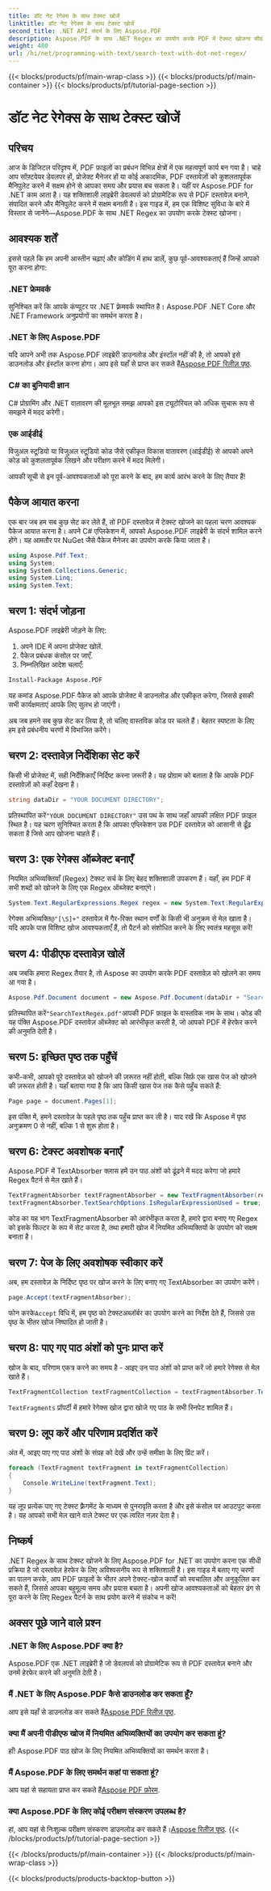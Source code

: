 ```yaml
---
title: डॉट नेट रेगेक्स के साथ टेक्स्ट खोजें
linktitle: डॉट नेट रेगेक्स के साथ टेक्स्ट खोजें
second_title: .NET API संदर्भ के लिए Aspose.PDF
description: Aspose.PDF के साथ .NET Regex का उपयोग करके PDF में टेक्स्ट खोजना सीखें। हमारे चरण-दर-चरण गाइड का पालन करें और अपने PDF कार्यों को सरल बनाएँ।
weight: 480
url: /hi/net/programming-with-text/search-text-with-dot-net-regex/
---
```


{{< blocks/products/pf/main-wrap-class >}}
{{< blocks/products/pf/main-container >}}
{{< blocks/products/pf/tutorial-page-section >}}

# डॉट नेट रेगेक्स के साथ टेक्स्ट खोजें

## परिचय

आज के डिजिटल परिदृश्य में, PDF फ़ाइलों का प्रबंधन विभिन्न क्षेत्रों में एक महत्वपूर्ण कार्य बन गया है। चाहे आप सॉफ़्टवेयर डेवलपर हों, प्रोजेक्ट मैनेजर हों या कोई अकादमिक, PDF दस्तावेज़ों को कुशलतापूर्वक मैनिपुलेट करने में सक्षम होने से आपका समय और प्रयास बच सकता है। यहीं पर Aspose.PDF for .NET काम आता है। यह शक्तिशाली लाइब्रेरी डेवलपर्स को प्रोग्रामेटिक रूप से PDF दस्तावेज़ बनाने, संपादित करने और मैनिपुलेट करने में सक्षम बनाती है। इस गाइड में, हम एक विशिष्ट सुविधा के बारे में विस्तार से जानेंगे—Aspose.PDF के साथ .NET Regex का उपयोग करके टेक्स्ट खोजना।

## आवश्यक शर्तें

इससे पहले कि हम अपनी आस्तीन चढ़ाएं और कोडिंग में हाथ डालें, कुछ पूर्व-आवश्यकताएं हैं जिन्हें आपको पूरा करना होगा:

### .NET फ्रेमवर्क
सुनिश्चित करें कि आपके कंप्यूटर पर .NET फ़्रेमवर्क स्थापित है। Aspose.PDF .NET Core और .NET Framework अनुप्रयोगों का समर्थन करता है।

### .NET के लिए Aspose.PDF
 यदि आपने अभी तक Aspose.PDF लाइब्रेरी डाउनलोड और इंस्टॉल नहीं की है, तो आपको इसे डाउनलोड और इंस्टॉल करना होगा। आप इसे यहाँ से प्राप्त कर सकते हैं[Aspose PDF रिलीज़ पृष्ठ](https://releases.aspose.com/pdf/net/).

### C# का बुनियादी ज्ञान
C# प्रोग्रामिंग और .NET वातावरण की मूलभूत समझ आपको इस ट्यूटोरियल को अधिक सुचारू रूप से समझने में मदद करेगी।

### एक आईडीई
विजुअल स्टूडियो या विजुअल स्टूडियो कोड जैसे एकीकृत विकास वातावरण (आईडीई) से आपको अपने कोड को कुशलतापूर्वक लिखने और परीक्षण करने में मदद मिलेगी।

आपकी सूची से इन पूर्व-आवश्यकताओं को पूरा करने के बाद, हम कार्य आरंभ करने के लिए तैयार हैं!

## पैकेज आयात करना

एक बार जब हम सब कुछ सेट कर लेते हैं, तो PDF दस्तावेज़ में टेक्स्ट खोजने का पहला चरण आवश्यक पैकेज आयात करना है। अपने C# एप्लिकेशन में, आपको Aspose.PDF लाइब्रेरी के संदर्भ शामिल करने होंगे। यह आमतौर पर NuGet जैसे पैकेज मैनेजर का उपयोग करके किया जाता है।

```csharp
using Aspose.Pdf.Text;
using System;
using System.Collections.Generic;
using System.Linq;
using System.Text;
```

## चरण 1: संदर्भ जोड़ना
Aspose.PDF लाइब्रेरी जोड़ने के लिए:

1. अपने IDE में अपना प्रोजेक्ट खोलें.
2. पैकेज प्रबंधक कंसोल पर जाएँ.
3. निम्नलिखित आदेश चलाएँ:

```bash
Install-Package Aspose.PDF
```

यह कमांड Aspose.PDF पैकेज को आपके प्रोजेक्ट में डाउनलोड और एकीकृत करेगा, जिससे इसकी सभी कार्यक्षमताएं आपके लिए सुलभ हो जाएंगी।

अब जब हमने सब कुछ सेट कर लिया है, तो चलिए वास्तविक कोड पर चलते हैं। बेहतर स्पष्टता के लिए हम इसे प्रबंधनीय चरणों में विभाजित करेंगे।

## चरण 2: दस्तावेज़ निर्देशिका सेट करें

किसी भी प्रोजेक्ट में, सही निर्देशिकाएँ निर्दिष्ट करना ज़रूरी है। यह प्रोग्राम को बताता है कि आपके PDF दस्तावेज़ों को कहाँ देखना है।

```csharp
string dataDir = "YOUR DOCUMENT DIRECTORY";
```
 प्रतिस्थापित करें`"YOUR DOCUMENT DIRECTORY"` उस पथ के साथ जहाँ आपकी लक्षित PDF फ़ाइल स्थित है। यह चरण सुनिश्चित करता है कि आपका एप्लिकेशन उस PDF दस्तावेज़ को आसानी से ढूँढ़ सकता है जिसे आप खोजना चाहते हैं।

## चरण 3: एक रेगेक्स ऑब्जेक्ट बनाएँ

नियमित अभिव्यक्तियाँ (Regex) टेक्स्ट सर्च के लिए बेहद शक्तिशाली उपकरण हैं। यहाँ, हम PDF में सभी शब्दों को खोजने के लिए एक Regex ऑब्जेक्ट बनाएंगे। 

```csharp
System.Text.RegularExpressions.Regex regex = new System.Text.RegularExpressions.Regex(@"[\S]+");
```
 रेगेक्स अभिव्यक्ति`@"[\S]+"` दस्तावेज़ में गैर-रिक्त स्थान वर्णों के किसी भी अनुक्रम से मेल खाता है। यदि आपके पास विशिष्ट खोज आवश्यकताएँ हैं, तो पैटर्न को संशोधित करने के लिए स्वतंत्र महसूस करें!

## चरण 4: पीडीएफ दस्तावेज़ खोलें

अब जबकि हमारा Regex तैयार है, तो Aspose का उपयोग करके PDF दस्तावेज़ को खोलने का समय आ गया है।

```csharp
Aspose.Pdf.Document document = new Aspose.Pdf.Document(dataDir + "SearchTextRegex.pdf");
```
 प्रतिस्थापित करें`"SearchTextRegex.pdf"`आपकी PDF फ़ाइल के वास्तविक नाम के साथ। कोड की यह पंक्ति Aspose.PDF दस्तावेज़ ऑब्जेक्ट को आरंभीकृत करती है, जो आपको PDF में हेरफेर करने की अनुमति देती है।

## चरण 5: इच्छित पृष्ठ तक पहुँचें

कभी-कभी, आपको पूरे दस्तावेज़ को खोजने की ज़रूरत नहीं होती, बल्कि सिर्फ़ एक खास पेज को खोजने की ज़रूरत होती है। यहाँ बताया गया है कि आप किसी खास पेज तक कैसे पहुँच सकते हैं:

```csharp
Page page = document.Pages[1];
```
इस पंक्ति में, हमने दस्तावेज़ के पहले पृष्ठ तक पहुँच प्राप्त कर ली है। याद रखें कि Aspose में पृष्ठ अनुक्रमण 0 से नहीं, बल्कि 1 से शुरू होता है।

## चरण 6: टेक्स्ट अवशोषक बनाएँ

Aspose.PDF में TextAbsorber क्लास हमें उन पाठ अंशों को ढूंढने में मदद करेगा जो हमारे Regex पैटर्न से मेल खाते हैं।

```csharp
TextFragmentAbsorber textFragmentAbsorber = new TextFragmentAbsorber(regex);
textFragmentAbsorber.TextSearchOptions.IsRegularExpressionUsed = true;
```
कोड का यह भाग TextFragmentAbsorber को आरंभीकृत करता है, हमारे द्वारा बनाए गए Regex को इसके फिल्टर के रूप में सेट करता है, तथा हमारी खोज में नियमित अभिव्यक्तियों के उपयोग को सक्षम बनाता है।

## चरण 7: पेज के लिए अवशोषक स्वीकार करें

अब, हम दस्तावेज़ के निर्दिष्ट पृष्ठ पर खोज करने के लिए बनाए गए TextAbsorber का उपयोग करेंगे।

```csharp
page.Accept(textFragmentAbsorber);
```
 फोन करके`Accept` विधि में, हम पृष्ठ को टेक्स्टअब्ज़ॉर्बर का उपयोग करने का निर्देश देते हैं, जिससे उस पृष्ठ के भीतर खोज निष्पादित हो जाती है।

## चरण 8: पाए गए पाठ अंशों को पुनः प्राप्त करें

खोज के बाद, परिणाम एकत्र करने का समय है - आइए उन पाठ अंशों को प्राप्त करें जो हमारे रेगेक्स से मेल खाते हैं।

```csharp
TextFragmentCollection textFragmentCollection = textFragmentAbsorber.TextFragments;
```
`TextFragments` प्रॉपर्टी में हमारे रेगेक्स खोज द्वारा खोजे गए पाठ के सभी स्निपेट शामिल हैं। 

## चरण 9: लूप करें और परिणाम प्रदर्शित करें

अंत में, आइए पाए गए पाठ अंशों के संग्रह को देखें और उन्हें समीक्षा के लिए प्रिंट करें।

```csharp
foreach (TextFragment textFragment in textFragmentCollection)
{
    Console.WriteLine(textFragment.Text);
}
```
यह लूप प्रत्येक पाए गए टेक्स्ट फ़्रैगमेंट के माध्यम से पुनरावृति करता है और इसे कंसोल पर आउटपुट करता है। यह आपको सभी मेल खाने वाले टेक्स्ट पर एक त्वरित नज़र देता है।

## निष्कर्ष

.NET Regex के साथ टेक्स्ट खोजने के लिए Aspose.PDF for .NET का उपयोग करना एक सीधी प्रक्रिया है जो दस्तावेज़ हेरफेर के लिए अविश्वसनीय रूप से शक्तिशाली है। इस गाइड में बताए गए चरणों का पालन करके, आप PDF फ़ाइलों के भीतर अपने टेक्स्ट-खोज कार्यों को स्वचालित और अनुकूलित कर सकते हैं, जिससे आपका बहुमूल्य समय और प्रयास बचता है। अपनी खोज आवश्यकताओं को बेहतर ढंग से पूरा करने के लिए Regex पैटर्न के साथ प्रयोग करने में संकोच न करें! 

## अक्सर पूछे जाने वाले प्रश्न

### .NET के लिए Aspose.PDF क्या है?
Aspose.PDF एक .NET लाइब्रेरी है जो डेवलपर्स को प्रोग्रामेटिक रूप से PDF दस्तावेज़ बनाने और उनमें हेरफेर करने की अनुमति देती है।

### मैं .NET के लिए Aspose.PDF कैसे डाउनलोड कर सकता हूँ?
 आप इसे यहाँ से डाउनलोड कर सकते हैं[Aspose PDF रिलीज़ पृष्ठ](https://releases.aspose.com/pdf/net/).

### क्या मैं अपनी पीडीएफ खोज में नियमित अभिव्यक्तियों का उपयोग कर सकता हूं?
हाँ! Aspose.PDF पाठ खोज के लिए नियमित अभिव्यक्तियों का समर्थन करता है।

### मैं Aspose.PDF के लिए समर्थन कहां पा सकता हूं?
 आप यहां से सहायता प्राप्त कर सकते हैं[Aspose PDF फ़ोरम](https://forum.aspose.com/c/pdf/10).

### क्या Aspose.PDF के लिए कोई परीक्षण संस्करण उपलब्ध है?
 हां, आप यहां से निःशुल्क परीक्षण संस्करण डाउनलोड कर सकते हैं।[Aspose रिलीज़ पृष्ठ](https://releases.aspose.com/).
{{< /blocks/products/pf/tutorial-page-section >}}

{{< /blocks/products/pf/main-container >}}
{{< /blocks/products/pf/main-wrap-class >}}

{{< blocks/products/products-backtop-button >}}
